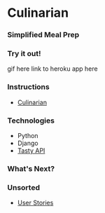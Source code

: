 <!-- logo here -->

<!-- - app title -->
# Culinarian

### Simplified Meal Prep

### Try it out!

<!-- - screenshots/gif -->
gif here
link to heroku app here

<!-- - getting started -->
### Instructions
- [Culinarian](#)

<!-- - technologies used -->
### Technologies
- Python
- Django
- [Tasty API](#https://rapidapi.com/apidojo/api/tasty/)

<!-- future enhancements -->
### What's Next?

### Unsorted
- [User Stories](#https://www.notion.so/f802231124e345e38edb4db5b1e4b008?v=12e1bfb756a147a88750053b30b02be1])